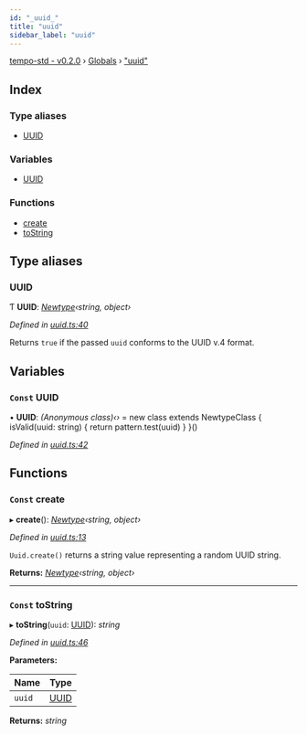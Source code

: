 ```yaml
---
id: "_uuid_"
title: "uuid"
sidebar_label: "uuid"
---
```


[tempo-std - v0.2.0](../index.md) › [Globals](../globals.md) › ["uuid"](_uuid_.md)

## Index

### Type aliases

* [UUID](_uuid_.md#uuid)

### Variables

* [UUID](_uuid_.md#const-uuid)

### Functions

* [create](_uuid_.md#const-create)
* [toString](_uuid_.md#const-tostring)

## Type aliases

###  UUID

Ƭ **UUID**: *[Newtype](../interfaces/_newtype_.newtype.md)‹string, object›*

*Defined in [uuid.ts:40](https://github.com/fponticelli/tempo/blob/master/std/src/uuid.ts#L40)*

Returns `true` if the passed `uuid` conforms to the UUID v.4 format.

## Variables

### `Const` UUID

• **UUID**: *(Anonymous class)‹›* = new class extends NewtypeClass<UUID> {
  isValid(uuid: string) { return pattern.test(uuid) }
}()

*Defined in [uuid.ts:42](https://github.com/fponticelli/tempo/blob/master/std/src/uuid.ts#L42)*

## Functions

### `Const` create

▸ **create**(): *[Newtype](../interfaces/_newtype_.newtype.md)‹string, object›*

*Defined in [uuid.ts:13](https://github.com/fponticelli/tempo/blob/master/std/src/uuid.ts#L13)*

`Uuid.create()` returns a string value representing a random UUID string.

**Returns:** *[Newtype](../interfaces/_newtype_.newtype.md)‹string, object›*

___

### `Const` toString

▸ **toString**(`uuid`: [UUID](_uuid_.md#uuid)): *string*

*Defined in [uuid.ts:46](https://github.com/fponticelli/tempo/blob/master/std/src/uuid.ts#L46)*

**Parameters:**

Name | Type |
------ | ------ |
`uuid` | [UUID](_uuid_.md#uuid) |

**Returns:** *string*
